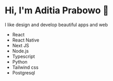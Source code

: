 # Hi, I'm Aditia Prabowo 👋

I like design and develop beautiful apps and web
* React
* React Native
* Next JS
* Node.js
* Typescript
* Python
* Tailwind css
* Postgresql
